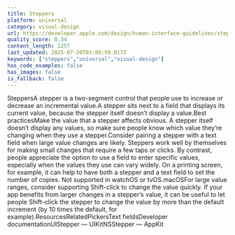 ```yaml
---
title: Steppers
platform: universal
category: visual-design
url: https://developer.apple.com/design/human-interface-guidelines/steppers
quality_score: 0.34
content_length: 1257
last_updated: 2025-07-20T03:09:59.017Z
keywords: ["steppers","universal","visual-design"]
has_code_examples: false
has_images: false
is_fallback: false
---
```


SteppersA stepper is a two-segment control that people use to increase or decrease an incremental value.A stepper sits next to a field that displays its current value, because the stepper itself doesn’t display a value.Best practicesMake the value that a stepper affects obvious. A stepper itself doesn’t display any values, so make sure people know which value they’re changing when they use a stepper.Consider pairing a stepper with a text field when large value changes are likely. Steppers work well by themselves for making small changes that require a few taps or clicks. By contrast, people appreciate the option to use a field to enter specific values, especially when the values they use can vary widely. On a printing screen, for example, it can help to have both a stepper and a text field to set the number of copies. Not supported in watchOS or tvOS.macOSFor large value ranges, consider supporting Shift-click to change the value quickly. If your app benefits from larger changes in a stepper’s value, it can be useful to let people Shift-click the stepper to change the value by more than the default increment (by 10 times the default, for example).ResourcesRelatedPickersText fieldsDeveloper documentationUIStepper — UIKitNSStepper — AppKit